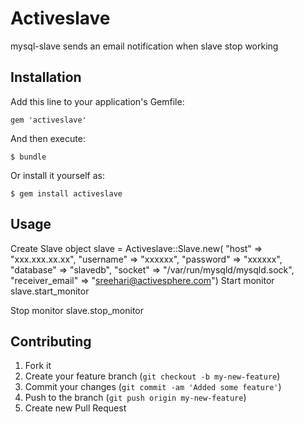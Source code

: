 # Activeslave

mysql-slave sends an email notification when slave stop working

## Installation

Add this line to your application's Gemfile:

    gem 'activeslave'

And then execute:

    $ bundle

Or install it yourself as:

    $ gem install activeslave

## Usage

Create Slave object
  slave = Activeslave::Slave.new( "host"            => "xxx.xxx.xx.xx",
                                  "username"        => "xxxxxx",
                                  "password"        => "xxxxxx",
                                  "database"        => "slavedb",
                                  "socket"          => "/var/run/mysqld/mysqld.sock",
                                  "receiver_email"  => "sreehari@activesphere.com")
Start monitor
  slave.start_monitor

Stop monitor
  slave.stop_monitor

## Contributing

1. Fork it
2. Create your feature branch (`git checkout -b my-new-feature`)
3. Commit your changes (`git commit -am 'Added some feature'`)
4. Push to the branch (`git push origin my-new-feature`)
5. Create new Pull Request
